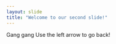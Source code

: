 ```yaml
---
layout: slide
title: "Welcome to our second slide!"
---
```

Gang gang
Use the left arrow to go back!
